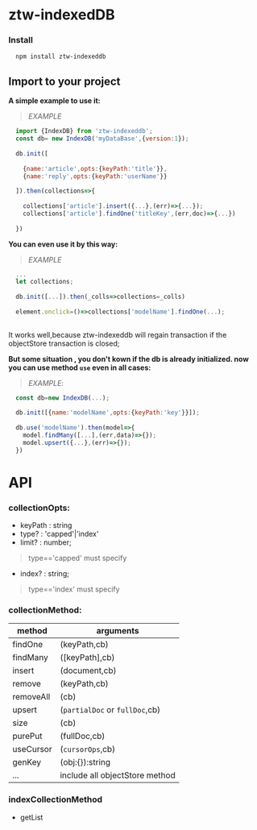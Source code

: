 # ztw-indexedDB

### Install
```shell
  npm install ztw-indexeddb
```

## Import to your project

**A simple example to use it:**

> *EXAMPLE*
```js
  import {IndexDB} from 'ztw-indexeddb';
  const db= new IndexDB('myDataBase',{version:1});
 
  db.init([
    
    {name:'article',opts:{keyPath:'title'}},
    {name:'reply',opts:{keyPath:'userName'}}
    
  ]).then(collections=>{
   
    collections['article'].insert({...},(err)=>{...});
    collections['article'].findOne('titleKey',(err,doc)=>{...})
    
  })

```

**You can even use it by this way:**
> *EXAMPLE*
```js
  ...
  let collections;
  
  db.init([...]).then(_colls=>collections=_colls)
  
  element.onclick=()=>collections['modelName'].findOne(...);
  
```
It works well,because ztw-indexeddb will regain transaction if the objectStore transaction is closed;

**But some situation , you don't kown if the db is already initialized. now you can use method `use` even in all cases:**

> *EXAMPLE*:
```js
  const db=new IndexDB(...);
  
  db.init([{name:'modelName',opts:{keyPath:'key'}}]);
  
  db.use('modelName').then(model=>{
    model.findMany([...],(err,data)=>{});
    model.upsert({...},(err)=>{});
  })
```

# API

### collectionOpts:

- keyPath : string
- type? : 'capped'|'index'
- limit? : number;
> type=='capped' must specify
- index? : string;
> type=='index' must specify

### collectionMethod:

| method  |   arguments  |
| --------|--------------|
 findOne | (keyPath,cb) 
findMany | ([keyPath],cb)
insert   | (document,cb)
remove | (keyPath,cb)
removeAll | (cb)
upsert | (`partialDoc` or `fullDoc`,cb)
size | (cb)
purePut | (fullDoc,cb)
useCursor | (`cursorOps`,cb)
genKey | (obj:{}):string
... | include all objectStore method

### indexCollectionMethod 

-  getList
